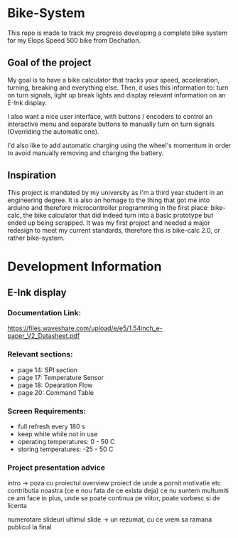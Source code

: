 # Bike-System
This repo is made to track my progress developing a complete bike system for my Elops Speed 500 bike from Dechatlon.

## Goal of the project
My goal is to have a bike calculator that tracks your speed, acceleration, turning, breaking and everything else. Then, it uses this information to: turn on turn signals, light up break lights and display relevant information on an E-Ink display.

I also want a nice user interface, with buttons / encoders to control an interactive menu and separate buttons to manually turn on turn signals (Overriding the automatic one).

I'd also like to add automatic charging using the wheel's momentum in order to avoid manually removing and charging the battery.

## Inspiration
This project is mandated by my university as I'm a third year student in an engineering degree. It is also an homage to the thing that got me into arduino and therefore microcontroller programming in the first place: bike-calc, the bike calculator that did indeed turn into a basic prototype but ended up being scrapped. It was my first project and needed a major redesign to meet my current standards, therefore this is bike-calc 2.0, or rather bike-system.  

# Development Information

## E-Ink display

### Documentation Link:
https://files.waveshare.com/upload/e/e5/1.54inch_e-paper_V2_Datasheet.pdf

### Relevant sections:
* page 14: SPI section
* page 17: Temperature Sensor
* page 18: Opearation Flow
* page 20: Command Table

### Screen Requirements:
* full refresh every 180 s
* keep white while not in use
* operating temperatures: 0 - 50 C
* storing temperatures: -25 - 50 C

### Project presentation advice

intro -> poza cu proiectul
overview proiect
de unde a pornit motivatie etc
contributia noastra (ce e nou fata de ce exista deja)
ce nu suntem multumiti
ce am face in plus, unde se poate continua pe viitor, poate vorbesc si de licenta

numerotare slideuri
ultimul slide -> un rezumat, cu ce vrem sa ramana publicul la final